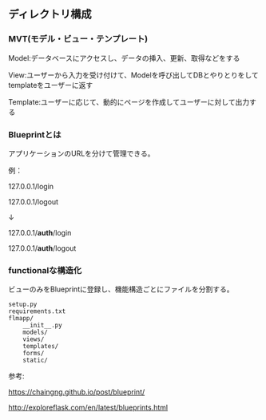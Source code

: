 ## ディレクトリ構成
### MVT(モデル・ビュー・テンプレート)
Model:データベースにアクセスし、データの挿入、更新、取得などをする

View:ユーザーから入力を受け付けて、Modelを呼び出してDBとやりとりをしてtemplateをユーザーに返す

Template:ユーザーに応じて、動的にページを作成してユーザーに対して出力する

### Blueprintとは
アプリケーションのURLを分けて管理できる。

例：

127.0.0.1/login

127.0.0.1/logout

↓

127.0.0.1/**auth**/login

127.0.0.1/**auth**/logout

### functionalな構造化
ビューのみをBlueprintに登録し、機能構造ごとにファイルを分割する。
```
setup.py
requirements.txt
flmapp/
    __init__.py
    models/
    views/
    templates/
    forms/
    static/
```
参考:

https://chaingng.github.io/post/blueprint/

http://exploreflask.com/en/latest/blueprints.html
